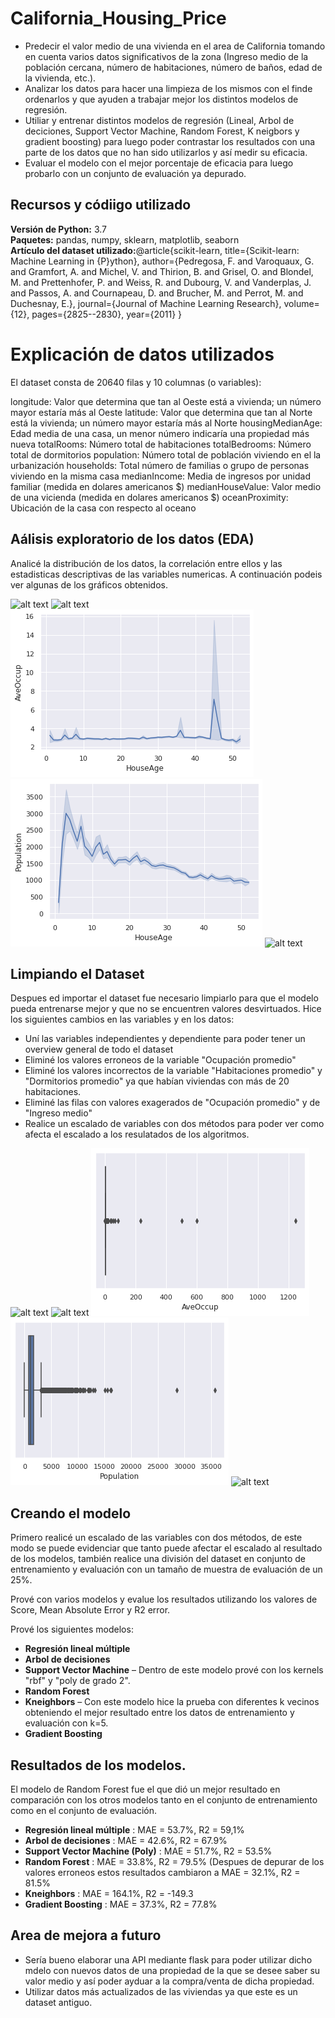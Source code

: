 # California_Housing_Price
*	Predecir el valor medio de una vivienda en el area de California tomando en cuenta varios datos significativos de la zona (Ingreso medio de la población cercana, número de habitaciones, número de baños, edad de la vivienda, etc.).
* Analizar los datos para hacer una limpieza de los mismos con el finde ordenarlos y que ayuden a trabajar mejor los distintos modelos de regresión.
* Utiliar y entrenar distintos modelos de regresión (Lineal, Arbol de deciciones, Support Vector Machine, Random Forest, K neigbors y gradient boosting) para luego poder contrastar los resultados con una parte de los datos que no han sido utilizarlos y así medir su eficacia.
* Evaluar el modelo con el mejor porcentaje de eficacia para luego probarlo con un conjunto de evaluación ya depurado.

## Recursos y códiigo utilizado 
**Versión de Python:** 3.7  
**Paquetes:** pandas, numpy, sklearn, matplotlib, seaborn   
**Artículo del dataset utilizado:**@article{scikit-learn,
 title={Scikit-learn: Machine Learning in {P}ython},
 author={Pedregosa, F. and Varoquaux, G. and Gramfort, A. and Michel, V.
         and Thirion, B. and Grisel, O. and Blondel, M. and Prettenhofer, P.
         and Weiss, R. and Dubourg, V. and Vanderplas, J. and Passos, A. and
         Cournapeau, D. and Brucher, M. and Perrot, M. and Duchesnay, E.},
 journal={Journal of Machine Learning Research},
 volume={12},
 pages={2825--2830},
 year={2011}
}

# Explicación de datos utilizados
El dataset consta de 20640 filas y 10 columnas (o variables):

longitude: Valor que determina que tan al Oeste está a vivienda; un número mayor estaría más al Oeste
latitude: Valor que determina que tan al Norte está la vivienda; un número mayor estaría más al Norte
housingMedianAge: Edad media de una casa, un menor número indicaría una propiedad más nueva
totalRooms: Número total de habitaciones
totalBedrooms: Número total de dormitorios
population: Número total de población viviendo en el la urbanización
households: Total número de familias o grupo de personas viviendo en la misma casa
medianIncome: Media de ingresos por unidad familiar (medida en dolares americanos $)
medianHouseValue: Valor medio de una vicienda (medida en dolares americanos $)
oceanProximity: Ubicación de la casa con respecto al oceano

## Aálisis exploratorio de los datos (EDA)
Analicé la distribución de los datos, la correlación entre ellos y las estadisticas descriptivas de las variables numericas. A continuación podeis ver algunas de los gráficos obtenidos. 

![alt text](https://github.com/estebanmgr/California_Housing_Price/blob/main/Im%C3%A1genes/Histograma%20de%20las%20variables.png "Histograma de variebles")
![alt text](https://github.com/estebanmgr/California_Housing_Price/blob/main/Im%C3%A1genes/Heatmap%20de%20variables.png "Heatmap de las variables")
![alt text](https://github.com/estebanmgr/California_Housing_Price/blob/main/Im%C3%A1genes/Ocupaci%C3%B3n%20promedio%20vs%20Antoguedad.png "Ocupación vs Antiguedad de la vivienda")
![alt text](https://github.com/estebanmgr/California_Housing_Price/blob/main/Im%C3%A1genes/Poblaci%C3%B3n%20vs%20Antiguedad.png "Población vs Antiguedad de la vivienda")
![alt text](https://github.com/estebanmgr/California_Housing_Price/blob/main/Im%C3%A1genes/Habitaciones%20promedio%20vs%20Antiguedad.png "Habitaciones promedio vs Antiguedad de la vivienda")

## Limpiando el Dataset
Despues ed importar el dataset fue necesario limpiarlo para que el modelo pueda entrenarse mejor y que no se encuentren valores desvirtuados. Hice los siguientes cambios en las variables y en los datos:

*	Uní las variables independientes y dependiente para poder tener un overview general de todo el dataset 
*	Eliminé los valores erroneos de la variable "Ocupación promedio"
*	Eliminé los valores incorrectos de la variable "Habitaciones promedio" y "Dormitorios promedio" ya que habían viviendas con más de 20 habitaciones.
*	Eliminé las filas con valores exagerados de "Ocupación promedio" y de "Ingreso medio" 
*	Realice un escalado de variables con dos métodos para poder ver como afecta el escalado a los resulatados de los algoritmos. 

![alt text](https://github.com/estebanmgr/California_Housing_Price/blob/main/Im%C3%A1genes/Boxplot%20de%20Dormitorios%20promedios.png "Dormitorios promedios")
![alt text](https://github.com/estebanmgr/California_Housing_Price/blob/main/Im%C3%A1genes/Boxplot%20de%20habitaciones%20promedio.png "Habitaciones promedio")
![alt text](https://github.com/estebanmgr/California_Housing_Price/blob/main/Im%C3%A1genes/Boxplot%20de%20Ocupaci%C3%B3n%20promedio.png "Ocupación promedio")
![alt text](https://github.com/estebanmgr/California_Housing_Price/blob/main/Im%C3%A1genes/Boxplot%20de%20Poblaci%C3%B3n.png "Población")
![alt text](https://github.com/estebanmgr/California_Housing_Price/blob/main/Im%C3%A1genes/Escalado%20de%20las%20variables.png "Escalado de variables")

## Creando el modelo 

Primero realicé un escalado de las variables con dos métodos, de este modo se puede evidenciar que tanto puede afectar el escalado al resultado de los modelos, también realice una división del dataset en conjunto de entrenamiento y evaluación con un tamaño de muestra de evaluación de un 25%.   

Prové con varios modelos y evalue los resultados utilizando los valores de Score, Mean Absolute Error y R2 error.   

Prové los siguientes modelos:
*	**Regresión lineal múltiple** 
*	**Arbol de decisiones** 
*	**Support Vector Machine** – Dentro de este modelo prové con los kernels "rbf" y "poly de grado 2". 
*	**Random Forest** 
*	**Kneighbors** – Con este modelo hice la prueba con diferentes k vecinos obteniendo el mejor resultado entre los datos de entrenamiento y evaluación con k=5.
*	**Gradient Boosting**  

## Resultados de los modelos.
El modelo de Random Forest fue el que dió un mejor resultado en comparación con los otros modelos tanto en el conjunto de entrenamiento como en el conjunto de evaluación.
* **Regresión lineal múltiple** : MAE = 53.7%, R2 = 59,1%
*	**Arbol de decisiones** : MAE = 42.6%, R2 = 67.9%
*	**Support Vector Machine (Poly)** : MAE = 51.7%, R2 = 53.5% 
*	**Random Forest** : MAE = 33.8%, R2 = 79.5% (Despues de depurar de los valores erroneos estos resultados cambiaron a MAE = 32.1%, R2 = 81.5%
*	**Kneighbors** : MAE = 164.1%, R2 = -149.3
*	**Gradient Boosting** : MAE = 37.3%, R2 = 77.8%

## Area de mejora a futuro
* Sería bueno elaborar una API mediante flask para poder utilizar dicho mdelo con nuevos datos de una propiedad de la que se desee saber su valor medio y así poder ayduar a la compra/venta de dicha propiedad.
* Utilizar datos más actualizados de las viviendas ya que este es un dataset antiguo.
